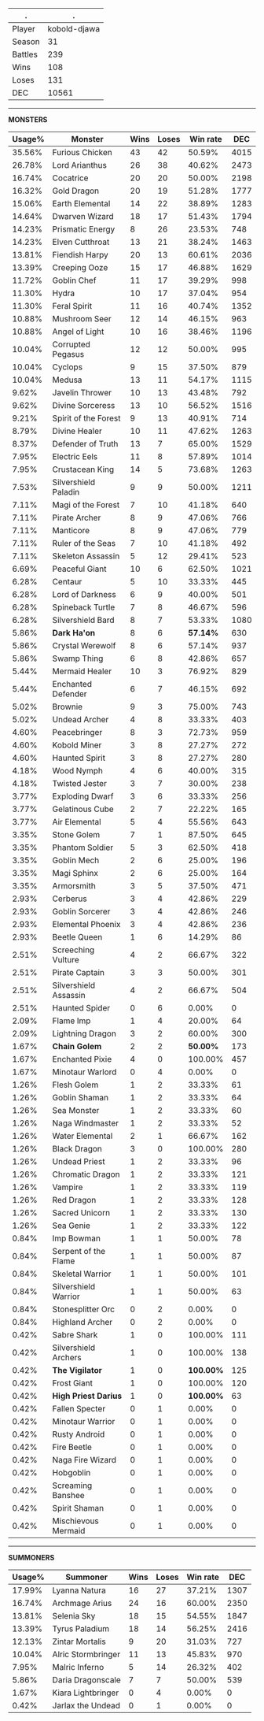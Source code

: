 .|.
|-|-
Player|kobold-djawa
Season|31
Battles|239
Wins|108
Loses|131
DEC|10561

---
**MONSTERS**

Usage%|Monster|Wins|Loses|Win rate|DEC|
-|-|-|-|-|-|
35.56%|Furious Chicken|43|42|50.59%|4015|
26.78%|Lord Arianthus|26|38|40.62%|2473|
16.74%|Cocatrice|20|20|50.00%|2198|
16.32%|Gold Dragon|20|19|51.28%|1777|
15.06%|Earth Elemental|14|22|38.89%|1283|
14.64%|Dwarven Wizard|18|17|51.43%|1794|
14.23%|Prismatic Energy|8|26|23.53%|748|
14.23%|Elven Cutthroat|13|21|38.24%|1463|
13.81%|Fiendish Harpy|20|13|60.61%|2036|
13.39%|Creeping Ooze|15|17|46.88%|1629|
11.72%|Goblin Chef|11|17|39.29%|998|
11.30%|Hydra|10|17|37.04%|954|
11.30%|Feral Spirit|11|16|40.74%|1352|
10.88%|Mushroom Seer|12|14|46.15%|963|
10.88%|Angel of Light|10|16|38.46%|1196|
10.04%|Corrupted Pegasus|12|12|50.00%|995|
10.04%|Cyclops|9|15|37.50%|879|
10.04%|Medusa|13|11|54.17%|1115|
9.62%|Javelin Thrower|10|13|43.48%|792|
9.62%|Divine Sorceress|13|10|56.52%|1516|
9.21%|Spirit of the Forest|9|13|40.91%|714|
8.79%|Divine Healer|10|11|47.62%|1263|
8.37%|Defender of Truth|13|7|65.00%|1529|
7.95%|Electric Eels|11|8|57.89%|1014|
7.95%|Crustacean King|14|5|73.68%|1263|
7.53%|Silvershield Paladin|9|9|50.00%|1211|
7.11%|Magi of the Forest|7|10|41.18%|640|
7.11%|Pirate Archer|8|9|47.06%|766|
7.11%|Manticore|8|9|47.06%|779|
7.11%|Ruler of the Seas|7|10|41.18%|492|
7.11%|Skeleton Assassin|5|12|29.41%|523|
6.69%|Peaceful Giant|10|6|62.50%|1021|
6.28%|Centaur|5|10|33.33%|445|
6.28%|Lord of Darkness|6|9|40.00%|501|
6.28%|Spineback Turtle|7|8|46.67%|596|
6.28%|Silvershield Bard|8|7|53.33%|1080|
5.86%|**Dark Ha'on**|8|6|**57.14%**|630|
5.86%|Crystal Werewolf|8|6|57.14%|937|
5.86%|Swamp Thing|6|8|42.86%|657|
5.44%|Mermaid Healer|10|3|76.92%|829|
5.44%|Enchanted Defender|6|7|46.15%|692|
5.02%|Brownie|9|3|75.00%|743|
5.02%|Undead Archer|4|8|33.33%|403|
4.60%|Peacebringer|8|3|72.73%|959|
4.60%|Kobold Miner|3|8|27.27%|272|
4.60%|Haunted Spirit|3|8|27.27%|280|
4.18%|Wood Nymph|4|6|40.00%|315|
4.18%|Twisted Jester|3|7|30.00%|238|
3.77%|Exploding Dwarf|3|6|33.33%|256|
3.77%|Gelatinous Cube|2|7|22.22%|165|
3.77%|Air Elemental|5|4|55.56%|643|
3.35%|Stone Golem|7|1|87.50%|645|
3.35%|Phantom Soldier|5|3|62.50%|418|
3.35%|Goblin Mech|2|6|25.00%|196|
3.35%|Magi Sphinx|2|6|25.00%|164|
3.35%|Armorsmith|3|5|37.50%|471|
2.93%|Cerberus|3|4|42.86%|229|
2.93%|Goblin Sorcerer|3|4|42.86%|246|
2.93%|Elemental Phoenix|3|4|42.86%|236|
2.93%|Beetle Queen|1|6|14.29%|86|
2.51%|Screeching Vulture|4|2|66.67%|322|
2.51%|Pirate Captain|3|3|50.00%|301|
2.51%|Silvershield Assassin|4|2|66.67%|504|
2.51%|Haunted Spider|0|6|0.00%|0|
2.09%|Flame Imp|1|4|20.00%|64|
2.09%|Lightning Dragon|3|2|60.00%|300|
1.67%|**Chain Golem**|2|2|**50.00%**|173|
1.67%|Enchanted Pixie|4|0|100.00%|457|
1.67%|Minotaur Warlord|0|4|0.00%|0|
1.26%|Flesh Golem|1|2|33.33%|61|
1.26%|Goblin Shaman|1|2|33.33%|64|
1.26%|Sea Monster|1|2|33.33%|60|
1.26%|Naga Windmaster|1|2|33.33%|52|
1.26%|Water Elemental|2|1|66.67%|162|
1.26%|Black Dragon|3|0|100.00%|280|
1.26%|Undead Priest|1|2|33.33%|96|
1.26%|Chromatic Dragon|1|2|33.33%|121|
1.26%|Vampire|1|2|33.33%|119|
1.26%|Red Dragon|1|2|33.33%|128|
1.26%|Sacred Unicorn|1|2|33.33%|130|
1.26%|Sea Genie|1|2|33.33%|122|
0.84%|Imp Bowman|1|1|50.00%|78|
0.84%|Serpent of the Flame|1|1|50.00%|87|
0.84%|Skeletal Warrior|1|1|50.00%|101|
0.84%|Silvershield Warrior|1|1|50.00%|63|
0.84%|Stonesplitter Orc|0|2|0.00%|0|
0.84%|Highland Archer|0|2|0.00%|0|
0.42%|Sabre Shark|1|0|100.00%|111|
0.42%|Silvershield Archers|1|0|100.00%|138|
0.42%|**The Vigilator**|1|0|**100.00%**|125|
0.42%|Frost Giant|1|0|100.00%|120|
0.42%|**High Priest Darius**|1|0|**100.00%**|63|
0.42%|Fallen Specter|0|1|0.00%|0|
0.42%|Minotaur Warrior|0|1|0.00%|0|
0.42%|Rusty Android|0|1|0.00%|0|
0.42%|Fire Beetle|0|1|0.00%|0|
0.42%|Naga Fire Wizard|0|1|0.00%|0|
0.42%|Hobgoblin|0|1|0.00%|0|
0.42%|Screaming Banshee|0|1|0.00%|0|
0.42%|Spirit Shaman|0|1|0.00%|0|
0.42%|Mischievous Mermaid|0|1|0.00%|0|

---
**SUMMONERS**

Usage%|Summoner|Wins|Loses|Win rate|DEC|
-|-|-|-|-|-|
17.99%|Lyanna Natura|16|27|37.21%|1307|
16.74%|Archmage Arius|24|16|60.00%|2350|
13.81%|Selenia Sky|18|15|54.55%|1847|
13.39%|Tyrus Paladium|18|14|56.25%|2416|
12.13%|Zintar Mortalis|9|20|31.03%|727|
10.04%|Alric Stormbringer|11|13|45.83%|970|
7.95%|Malric Inferno|5|14|26.32%|402|
5.86%|Daria Dragonscale|7|7|50.00%|539|
1.67%|Kiara Lightbringer|0|4|0.00%|0|
0.42%|Jarlax the Undead|0|1|0.00%|0|
